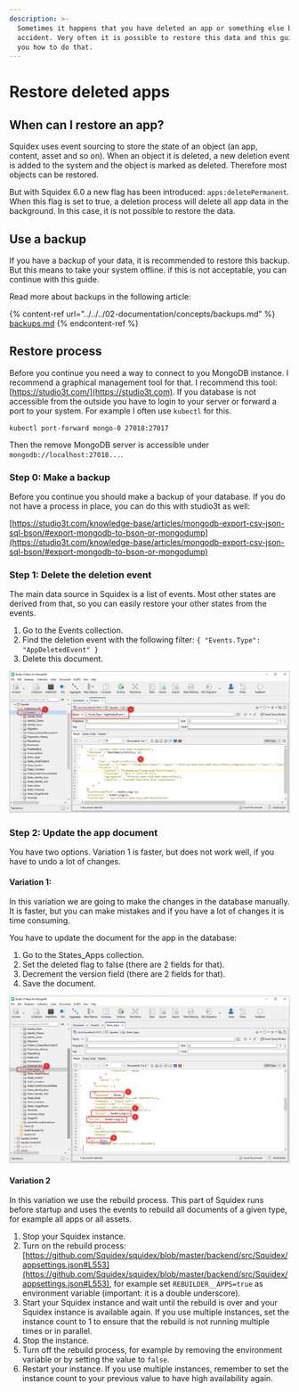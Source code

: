 ```yaml
---
description: >-
  Sometimes it happens that you have deleted an app or something else by
  accident. Very often it is possible to restore this data and this guide tells
  you how to do that.
---
```


# Restore deleted apps

## When can I restore an app?

Squidex uses event sourcing to store the state of an object (an app, content, asset and so on). When an object it is deleted, a new deletion event is added to the system and the object is marked as deleted. Therefore most objects can be restored.

But with Squidex 6.0 a new flag has been introduced: `apps:deletePermanent`. When this flag is set to true, a deletion process will delete all app data in the background. In this case, it is not possible to restore the data.

## Use a backup

If you have a backup of your data, it is recommended to restore this backup. But this means to take your system offline. if this is not acceptable, you can continue with this guide.

Read more about backups in the following article:

{% content-ref url="../../../02-documentation/concepts/backups.md" %}
[backups.md](../../../02-documentation/concepts/backups.md)
{% endcontent-ref %}

## Restore process

Before you continue you need a way to connect to you MongoDB instance. I recommend a graphical management tool for that. I recommend this tool: [https://studio3t.com/](https://studio3t.com). If you database is not accessible from the outside you have to login to your server or forward a port to your system. For example I often use `kubectl` for this.

```
kubectl port-forward mongo-0 27018:27017
```

Then the remove MongoDB server is accessible under `mongodb://localhost:27018...`.

### Step 0: Make a backup

Before you continue you should make a backup of your database. If you do not have a process in place, you can do this with studio3t as well:

[https://studio3t.com/knowledge-base/articles/mongodb-export-csv-json-sql-bson/#export-mongodb-to-bson-or-mongodump](https://studio3t.com/knowledge-base/articles/mongodb-export-csv-json-sql-bson/#export-mongodb-to-bson-or-mongodump)

### Step 1: Delete the deletion event

The main data source in Squidex is a list of events. Most other states are derived from that, so you can easily restore your other states from the events.

1. Go to the Events collection.
2. Find the deletion event with the following filter: `{ "Events.Type": "AppDeletedEvent" }`
3. Delete this document.

![Delete the event](<../../../.gitbook/assets/image (73) (1).png>)

### Step 2: Update the app document

You have two  options. Variation 1 is faster, but does not work well, if you have to undo a lot of changes.

#### Variation 1:

In this variation we are going to make the changes in the database manually. It is faster, but you can make mistakes and if you have a lot of changes it is time consuming.

You have to update the document for the app in the database:

1. Go to the States\_Apps collection.
2. Set the deleted flag to false (there are 2 fields for that).
3. Decrement the version field (there are 2 fields for that).
4. Save the document.

![Update the app document](<../../../.gitbook/assets/image (71).png>)

#### Variation 2

In this variation we use the rebuild process. This part of Squidex runs before startup and uses the events to rebuild all documents of a given type, for example all apps or all assets.

1. Stop your Squidex instance.
2. Turn on the rebuild process: [https://github.com/Squidex/squidex/blob/master/backend/src/Squidex/appsettings.json#L553](https://github.com/Squidex/squidex/blob/master/backend/src/Squidex/appsettings.json#L553), for example set `REBUILDER__APPS=true` as environment variable (important: it is a double underscore).
3. Start your Squidex instance and wait until the rebuild is over and your Squidex instance is available again. If you use multiple instances, set the instance count to 1 to ensure that the rebuild is not running multiple times or in parallel.
4. Stop the instance.
5. Turn off the rebuild process, for example by removing the environment variable or by setting the value to `false`.
6. Restart your instance. If you use multiple instances, remember to set the instance count to your previous value to have high availability again.

